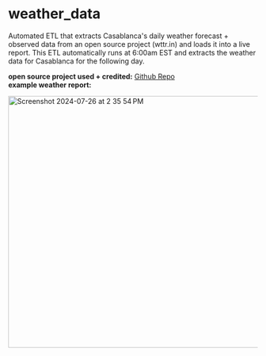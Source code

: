 # weather_data
Automated ETL that extracts Casablanca's daily weather forecast  + observed data from an open source project (wttr.in) and loads it into a live report. This ETL automatically runs at 6:00am EST and extracts the weather data for Casablanca for the following day.


**open source project used + credited:** [Github Repo](https://github.com/chubin/wttr.in#readme) <br>
**example weather report:**

<img width="508" alt="Screenshot 2024-07-26 at 2 35 54 PM" src="https://github.com/user-attachments/assets/68f4bd95-fa5c-464d-9c8f-4e04a732be55">
